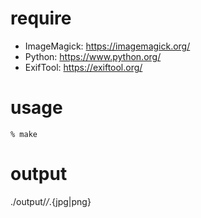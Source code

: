 # require

- ImageMagick: https://imagemagick.org/
- Python:      https://www.python.org/
- ExifTool:    https://exiftool.org/

# usage

```
% make
```

# output

./output/*/*.{jpg|png}
